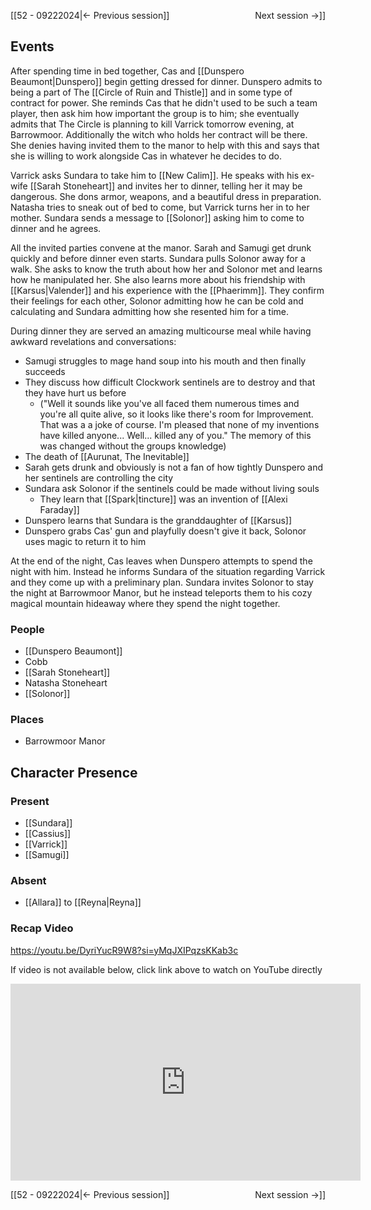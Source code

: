 [[52 - 09222024|← Previous session]] <span style="float: right;">Next session →]]</span>

## Events
After spending time in bed together, Cas and [[Dunspero Beaumont|Dunspero]] begin getting dressed for dinner. Dunspero admits to being a part of The [[Circle of Ruin and Thistle]] and in some type of contract for power. She reminds Cas that he didn't used to be such a team player, then ask him how important the group is to him; she eventually admits that The Circle is planning to kill Varrick tomorrow evening, at Barrowmoor. Additionally the witch who holds her contract will be there. She denies having invited them to the manor to help with this and says that she is willing to work alongside Cas in whatever he decides to do.

Varrick asks Sundara to take him to [[New Calim]]. He speaks with his ex-wife [[Sarah Stoneheart]] and invites her to dinner, telling her it may be dangerous. She dons armor, weapons, and a beautiful dress in preparation. Natasha tries to sneak out of bed to come, but Varrick turns her in to her mother. Sundara sends a message to [[Solonor]] asking him to come to dinner and he agrees.

All the invited parties convene at the manor. Sarah and Samugi get drunk quickly and before dinner even starts. Sundara pulls Solonor away for a walk. She asks to know the truth about how her and Solonor met and learns how he manipulated her. She also learns more about his friendship with [[Karsus|Valender]] and his experience with the [[Phaerimm]]. They confirm their feelings for each other, Solonor admitting how he can be cold and calculating and Sundara admitting how she resented him for a time.

During dinner they are served an amazing multicourse meal while having awkward revelations and conversations:
- Samugi struggles to mage hand soup into his mouth and then finally succeeds
- They discuss how difficult Clockwork sentinels are to destroy and that they have hurt us before 
	- ("Well it sounds like you've all faced them numerous times and you're all quite alive, so it looks like there's room for Improvement. That was a a joke of course. I'm pleased that none of my inventions have killed anyone... Well... killed any of you." The memory of this was changed without the groups knowledge)
- The death of [[Aurunat, The Inevitable]]
- Sarah gets drunk and obviously is not a fan of how tightly Dunspero and her sentinels are controlling the city
- Sundara ask Solonor if the sentinels could be made without living souls
	- They learn that [[Spark|tincture]] was an invention of [[Alexi Faraday]]
- Dunspero learns that Sundara is the granddaughter of [[Karsus]]
- Dunspero grabs Cas' gun and playfully doesn't give it back, Solonor uses magic to return it to him

At the end of the night, Cas leaves when Dunspero attempts to spend the night with him. Instead he informs Sundara of the situation regarding Varrick and they come up with a preliminary plan. Sundara invites Solonor to stay the night at Barrowmoor Manor, but he instead teleports them to his cozy magical mountain hideaway where they spend the night together.


### People
- [[Dunspero Beaumont]]
- Cobb
- [[Sarah Stoneheart]]
- Natasha Stoneheart
- [[Solonor]]

### Places 
- Barrowmoor Manor

## Character Presence 
### Present
- [[Sundara]] 
- [[Cassius]] 
- [[Varrick]] 
- [[Samugi]] 

### Absent
- [[Allara]] to [[Reyna|Reyna]]

### Recap Video
https://youtu.be/DyriYucR9W8?si=yMqJXIPqzsKKab3c

If video is not available below, click link above to watch on YouTube directly

<iframe width="560" height="315" src="https://www.youtube.com/embed/DyriYucR9W8?si=yMqJXIPqzsKKab3c" title="YouTube video player" frameborder="0" allow="accelerometer; autoplay; clipboard-write; encrypted-media; gyroscope; picture-in-picture; web-share" referrerpolicy="strict-origin-when-cross-origin" allowfullscreen></iframe>

[[52 - 09222024|← Previous session]]<span style="float: right;">Next session →]]</span>